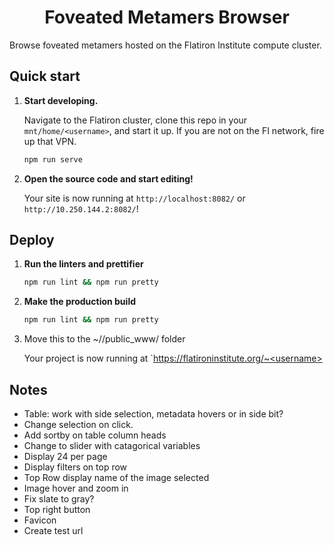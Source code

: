 <h1 align="center">
  Foveated Metamers Browser 
</h1>

Browse foveated metamers hosted on the Flatiron Institute compute cluster.

## Quick start

1.  **Start developing.**

    Navigate to the Flatiron cluster, clone this repo in your `mnt/home/<username>`, and start it up. If you are not on the FI network, fire up that VPN.

    ```zsh
    npm run serve
    ```

2.  **Open the source code and start editing!**

    Your site is now running at `http://localhost:8082/` or `http://10.250.144.2:8082/`!

## Deploy

1. **Run the linters and prettifier**

   ```zsh
   npm run lint && npm run pretty 
   ```

2. **Make the production build**

   ```zsh
   npm run lint && npm run pretty 
   ```

3. Move this to the ~/<username>/public_www/ folder

    Your project is now running at `https://flatironinstitute.org/~<username>


## Notes

- Table: work with side selection, metadata hovers or in side bit?
- Change selection on click.
- Add sortby on table column heads
- Change to slider with catagorical variables
- Display 24 per page 
- Display filters on top row
- Top Row display name of the image selected
- Image hover and zoom in
- Fix slate to gray? 
- Top right button
- Favicon
- Create test url
